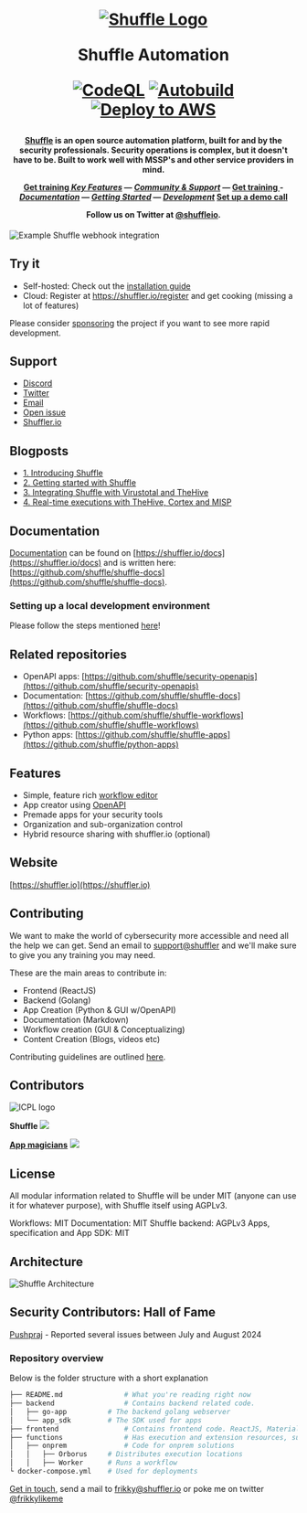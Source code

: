 <h1 align="center">

[![Shuffle Logo](https://github.com/Shuffle/Shuffle/blob/main/frontend/public/images/Shuffle_logo_new.png)](https://shuffler.io)

Shuffle Automation

[![CodeQL](https://github.com/Shuffle/Shuffle/actions/workflows/codeql-analysis.yml/badge.svg?branch=launch)](https://github.com/Shuffle/Shuffle/actions/workflows/codeql-analysis.yml)
[![Autobuild](https://github.com/Shuffle/Shuffle/actions/workflows/dockerbuild.yaml/badge.svg?branch=launch)](https://github.com/Shuffle/Shuffle/actions/workflows/dockerbuild.yaml)
[![Deploy to AWS](https://d1.awsstatic.com/cloudformation-deploy-to-aws-button.png)](https://console.aws.amazon.com/cloudformation/home?#/stacks/new?stackName=Shuffle-Instance&templateURL=https://shuffle-public-amis.s3.eu-north-1.amazonaws.com/template.yaml)

</h1><h4 align="center">

[Shuffle](https://shuffler.io) is an open source automation platform, built for and by the security professionals. Security operations is complex, but it doesn't have to be. Built to work well with MSSP's and other service providers in mind.

[ Get training ](https://shuffler.io/training)
[_Key Features_](https://shuffler.io/docs/features) —
[_Community & Support_](https://discord.gg/B2CBzUm) —
[ Get training ](https://shuffler.io/training) -
[_Documentation_](https://shuffler.io/docs) —
[_Getting Started_](https://shuffler.io/docs/getting_started) —
[_Development_](https://github.com/shuffle/Shuffle/blob/master/.github/CONTRIBUTING.md) 
[ Set up a demo call ](https://shuffler.io/contact)

Follow us on Twitter at [@shuffleio](https://twitter.com/shuffleio).

</h4>

![Example Shuffle webhook integration](https://github.com/shuffle/Shuffle/blob/main/frontend/src/assets/img/github_shuffle_img.png)

## Try it
* Self-hosted: Check out the [installation guide](https://github.com/shuffle/shuffle/blob/master/.github/install-guide.md)
* Cloud: Register at https://shuffler.io/register and get cooking (missing a lot of features)

Please consider [sponsoring](https://github.com/sponsors/frikky) the project if you want to see more rapid development.

## Support
* [Discord](https://discord.gg/B2CBzUm)
* [Twitter](https://twitter.com/shuffleio)
* [Email](mailto:frikky@shuffler.io)
* [Open issue](https://github.com/shuffle/Shuffle/issues/new)
* [Shuffler.io](https://shuffler.io/contact)

## Blogposts
* [1. Introducing Shuffle](https://medium.com/security-operation-capybara/introducing-shuffle-an-open-source-soar-platform-part-1-58a529de7d12)
* [2. Getting started with Shuffle](https://medium.com/security-operation-capybara/getting-started-with-shuffle-an-open-source-soar-platform-part-2-1d7c67a64244)
* [3. Integrating Shuffle with Virustotal and TheHive](https://medium.com/@Frikkylikeme/integrating-shuffle-with-virustotal-and-thehive-open-source-soar-part-3-8e2e0d3396a9)
* [4. Real-time executions with TheHive, Cortex and MISP](https://medium.com/@Frikkylikeme/indicators-and-webhooks-with-thehive-cortex-and-misp-open-source-soar-part-4-f70cde942e59)

## Documentation
[Documentation](https://shuffler.io/docs) can be found on [https://shuffler.io/docs](https://shuffler.io/docs) and is written here: [https://github.com/shuffle/shuffle-docs](https://github.com/shuffle/shuffle-docs).

### Setting up a local development environment

Please follow the steps mentioned [here](https://github.com/Shuffle/Shuffle/blob/main/.github/install-guide.md#local-development-installation)!

## Related repositories
* OpenAPI apps: [https://github.com/shuffle/security-openapis](https://github.com/shuffle/security-openapis)
* Documentation: [https://github.com/shuffle/shuffle-docs](https://github.com/shuffle/shuffle-docs)
* Workflows: [https://github.com/shuffle/shuffle-workflows](https://github.com/shuffle/shuffle-workflows)
* Python apps: [https://github.com/shuffle/shuffle-apps](https://github.com/shuffle/python-apps)

## Features
* Simple, feature rich [workflow editor](https://shuffler.io/docs/workflows)
* App creator using [OpenAPI](https://github.com/shuffle/OpenAPI-security-definitions)
* Premade apps for your security tools
* Organization and sub-organization control
* Hybrid resource sharing with shuffler.io (optional)

## Website
[https://shuffler.io](https://shuffler.io)

## Contributing
We want to make the world of cybersecurity more accessible and need all the help we can get. Send an email to [support@shuffler](mailto:support@shuffler.io) and we'll make sure to give you any training you may need.

These are the main areas to contribute in:
* Frontend (ReactJS)
* Backend (Golang)
* App Creation (Python & GUI w/OpenAPI)
* Documentation (Markdown)
* Workflow creation (GUI & Conceptualizing) 
* Content Creation (Blogs, videos etc) 

Contributing guidelines are outlined [here](https://github.com/shuffle/Shuffle/blob/master/.github/CONTRIBUTING.md).

## Contributors 
![ICPL logo](https://github.com/Shuffle/Shuffle/blob/main/frontend/src/assets/img/icpl_logo.png)

**Shuffle**
<a href="https://github.com/shuffle/shuffle/graphs/contributors">
  <img src="https://contrib.rocks/image?repo=shuffle/shuffle" />
</a>

[**App magicians**](https://github.com/shuffle/shuffle-apps)
<a href="https://github.com/shuffle/shuffle-apps/graphs/contributors">
  <img src="https://contrib.rocks/image?repo=shuffle/shuffle-apps" />
</a>


## License
All modular information related to Shuffle will be under MIT (anyone can use it for whatever purpose), with Shuffle itself using AGPLv3. 

Workflows: MIT
Documentation: MIT
Shuffle backend: AGPLv3 
Apps, specification and App SDK: MIT

## Architecture
![Shuffle Architecture](https://github.com/shuffle/Shuffle/blob/main/frontend/src/assets/img/shuffle_architecture.png)

## Security Contributors: Hall of Fame
[Pushpraj](https://github.com/PushprajPatil) - Reported several issues between July and August 2024

### Repository overview 
Below is the folder structure with a short explanation
```bash
├── README.md				# What you're reading right now
├── backend					# Contains backend related code.
│   ├── go-app 			# The backend golang webserver
│   └── app_sdk			# The SDK used for apps
├── frontend				# Contains frontend code. ReactJS, Material UI and cytoscape
├── functions				# Has execution and extension resources, such as the Wazuh integration
│   ├── onprem				# Code for onprem solutions
│   │   ├── Orborus 	# Distributes execution locations
│   │   ├── Worker		# Runs a workflow
└ docker-compose.yml 	# Used for deployments
```

[Get in touch](https://shuffler.io/contact), send a mail to [frikky@shuffler.io](mailto:frikky@shuffler.io) or poke me on twitter [@frikkylikeme](https://twitter.com/frikkylikeme)
